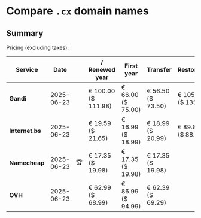 # Compare `.cx` domain names

## Summary

Pricing (excluding taxes):

| Service | Date |  | / Renewed year | First year | Transfer | Restoration |
|--|--|--|--|--|--|--|
| **Gandi** | 2025-06-23 |  | € 100.00<br>($ 111.98) | € 66.00<br>($ 75.00) | € 56.50<br>($ 73.50) | € 105.00<br>($ 135.00) |
| **Internet.bs** | 2025-06-23 |  | € 19.59<br>($ 21.65) | € 16.99<br>($ 18.99) | € 18.99<br>($ 20.99) | € 89.85<br>($ 88.69) |
| **Namecheap** | 2025-06-23 | 🏆 | € 17.35<br>($ 19.98) | € 17.35<br>($ 19.98) | € 17.35<br>($ 19.98) |  |
| **OVH** | 2025-06-23 |  | € 62.99<br>($ 68.99) | € 86.99<br>($ 94.99) | € 62.39<br>($ 69.29) |  |
